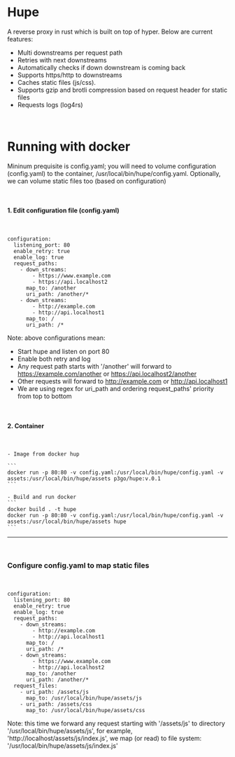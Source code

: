 # Hupe
A reverse proxy in rust which is built on top of hyper. Below are current features:
  * Multi downstreams per request path
  * Retries with next downstreams
  * Automatically checks if down downstream is coming back
  * Supports https/http to downstreams
  * Caches static files (js/css).
  * Supports gzip and brotli compression based on request header for static files
  * Requests logs (log4rs)
    
<br />

# Running with docker #

Mininum prequisite is config.yaml; you will need to volume configuration (config.yaml) to the container, /usr/local/bin/hupe/config.yaml.
Optionally, we can volume static files too (based on configuration)

<br />

#### 1. Edit configuration file (config.yaml) ####

<br />

  ```
  configuration: 
    listening_port: 80
    enable_retry: true
    enable_log: true
    request_paths: 
      - down_streams: 
          - https://www.example.com
          - https://api.localhost2
        map_to: /another
        uri_path: /another/*
      - down_streams: 
          - http://example.com
          - http://api.localhost1
        map_to: /
        uri_path: /*
  ```
Note: above configurations mean:
  * Start hupe and listen on port 80
  * Enable both retry and log
  * Any request path starts with '/another' will forward to https://example.com/another or https://api.localhost2/another
  * Other requests will forward to http://example.com or http://api.localhost1
  * We are using regex for uri_path and ordering request_paths' priority from top to bottom

<br />

#### 2. Container ####

<br />

    - Image from docker hup

    ```
    docker run -p 80:80 -v config.yaml:/usr/local/bin/hupe/config.yaml -v assets:/usr/local/bin/hupe/assets p3go/hupe:v.0.1
    ```
 
    - Build and run docker
    ```
    docker build . -t hupe
    docker run -p 80:80 -v config.yaml:/usr/local/bin/hupe/config.yaml -v assets:/usr/local/bin/hupe/assets hupe
    ```

<hr>

<br />

### Configure config.yaml to map static files ###

<br />

  ```
  configuration: 
    listening_port: 80
    enable_retry: true
    enable_log: true
    request_paths: 
      - down_streams: 
          - http://example.com
          - http://api.localhost1
        map_to: /
        uri_path: /*
      - down_streams: 
          - https://www.example.com
          - http://api.localhost2
        map_to: /another
        uri_path: /another/*
    request_files: 
      - uri_path: /assets/js
        map_to: /usr/local/bin/hupe/assets/js
      - uri_path: /assets/css
        map_to: /usr/local/bin/hupe/assets/css
  ```
  Note: this time we forward any request starting with '/assets/js' to directory '/usr/local/bin/hupe/assets/js', for example, 'http://localhost/assets/js/index.js', we map (or read) to file system: '/usr/local/bin/hupe/assets/js/index.js'
